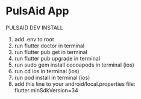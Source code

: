 # PulsAid App #

PULSAID DEV INSTALL

1. add .env to root
2. run flutter doctor in terminal
3. run flutter pub get in terminal
4. run flutter pub upgrade in terminal
5. run sudo gem install cocoapods in terminal (ios)
6. run cd ios in terminal (ios)
7. run pod install in terminal (ios)
8. add this line to your android/local.properties file: flutter.minSdkVersion=34
